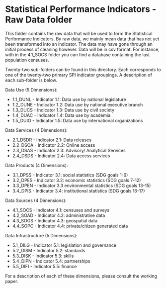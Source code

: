 Statistical Performance Indicators - Raw Data folder
================

This folder contains the raw data that will be used to form the Statistical Performance Indicators.  By raw data, we mainly mean data that has not yet been transformed into an indicator.  The data may have gone through an initial process of cleaning however.  Data will be in csv format.  For instance, with in the 4.1_SOCS folder you can find a database containing the last population censuses.  

Twenty-two sub-folders can be found in this directory.  Each corresponds to one of the twenty-two primary SPI indicator groupings.  A description of each sub-folder is below.

Data Use (5 Dimensions):  
  - 1.1_DUNL - Indicator 1.1: Data use by national legislature  
  - 1.2_DUNE - Indicator 1.2: Data use by national executive branch 
  - 1.3_DUCS - Indicator 1.3: Data use by civil society   
  - 1.4_DUAC - Indicator 1.4: Data use by academia  
  - 1.5_DUIO - Indicator 1.5: Data use by international organizations 

Data Services (4 Dimensions):
  - 2.1_DSDR - Indicator 2.1: Data releases   
  - 2.2_DSOA - Indicator 2.2: Online access   
  - 2.3_DSAS - Indicator 2.3: Advisory/ Analytical Services   
  - 2.4_DSDS - Indicator 2.4: Data access services   

Data Products (4 Dimensions):
  - 3.1_DPSS - Indicator 3.1: social statistics (SDG goals 1-6)   
  - 3.2_DPES - Indicator 3.2: economic statistics (SDG goals 7-12)  
  - 3.3_DPEN - Indicator 3.3 environmental statistics (SDG goals 13-15)   
  - 3.4_DPIS - Indicator 3.4: institutional statistics (SDG goals 16-17)  

Data Sources (4 Dimensions):  
  - 4.1_SOCS - Indicator 4.1: censuses and surveys  
  - 4.2_SOAD - Indicator 4.2: administrative data   
  - 4.3_SOGS - Indicator 4.3: geospatial data   
  - 4.4_SOPC - Indicator 4.4: private/citizen generated data  

Data Infrastructure (5 Dimensions):  
  - 5.1_DILG - Indicator 5.1: legislation and governance  
  - 5.2_DISM - Indicator 5.2: standards   
  - 5.3_DISK - Indicator 5.3: skills  
  - 5.4_DIPN - Indicator 5.4: partnerships  
  - 5.5_DIFI - Indicator 5.5: finance   

For a description of each of these dimensions, please consult the working paper.
